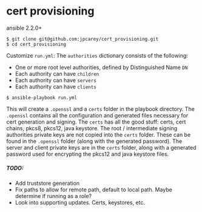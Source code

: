 # cert provisioning

ansible 2.2.0+
```
$ git clone git@github.com:jpcarey/cert_provisioning.git
$ cd cert_provisioning
```
Customize `run.yml`:
The `authorities` dictionary consists of the following:
- One or more root level authorities, defined by Distinguished Name `DN`
- Each authority can have `children`
- Each authority can have `servers`
- Each authority can have `clients`

```
$ ansible-playbook run.yml
```

This will create a `.openssl` and a `certs` folder in the playbook directory. The `.openssl` contains all the configuration and generated files necessary for cert generation and signing. The `certs` has all the good stuff: certs, cert chains, pkcs8, pkcs12, java keystore. The root / intermediate signing authorities private keys are not copied into the `certs` folder. These can be found in the `.openssl` folder (along with the generated password). The server and client private keys are in the `certs` folder, along with a generated password used for encrypting the pkcs12 and java keystore files.


##### TODO:
- Add truststore generation
- Fix paths to allow for remote path, default to local path. Maybe determine if running as a role?
- Look into supporting updates. Certs, keystores, etc.
